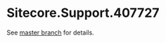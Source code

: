 # Sitecore.Support.407727

See [master branch](https://github.com/sitecoresupport/Sitecore.Support.407727) for details.
